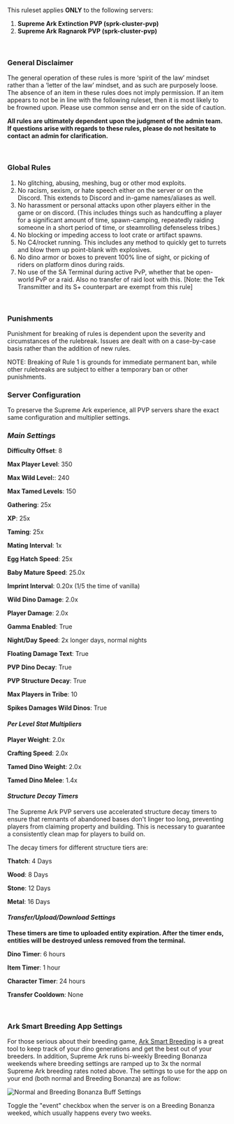 This ruleset applies **ONLY** to the following servers:
 
1. **Supreme Ark Extinction PVP (sprk-cluster-pvp)** 
1. **Supreme Ark Ragnarok PVP (sprk-cluster-pvp)** 

&nbsp;

### General Disclaimer

The general operation of these rules is more ‘spirit of the law’ mindset rather than a ‘letter of the law’ mindset, and as such are purposely loose. The absence of an item in these rules does not imply permission. If an item appears to not be in line with the following ruleset, then it is most likely to be frowned upon. Please use common sense and err on the side of caution.

**All rules are ultimately dependent upon the judgment of the admin team. If questions arise with regards to these rules, please do not hesitate to contact an admin for clarification.**

&nbsp;

### Global Rules

1. No glitching, abusing, meshing, bug or other mod exploits. 
1. No racism, sexism, or hate speech either on the server or on the Discord. This extends to Discord and in-game names/aliases as well.
1. No harassment or personal attacks upon other players either in the game or on discord. (This includes things such as handcuffing a player for a significant amount of time, spawn-camping, repeatedly raiding someone in a short period of time, or steamrolling defenseless tribes.) 
1. No blocking or impeding access to loot crate or artifact spawns. 
1. No C4/rocket running. This includes any method to quickly get to turrets and blow them up point-blank with explosives.
1. No dino armor or boxes to prevent 100% line of sight, or picking of riders on platform dinos during raids. 
1. No use of the SA Terminal during active PvP, whether that be open-world PvP or a raid. Also no transfer of raid loot with this. [Note: the Tek Transmitter and its S+ counterpart are exempt from this rule]

&nbsp;

### Punishments

Punishment for breaking of rules is dependent upon the severity and circumstances of the rulebreak. Issues are dealt with on a case-by-case basis rather than the addition of new rules.

NOTE:  Breaking of Rule 1 is grounds for immediate permanent ban, while other rulebreaks are subject to either a temporary ban or other punishments.

### **Server Configuration**

To preserve the Supreme Ark experience, all PVP servers share the exact same configuration and multiplier settings.

### *Main Settings*

**Difficulty Offset**: 8

**Max Player Level**: 350

**Max Wild Level:**: 240

**Max Tamed Levels**: 150

**Gathering**: 25x

**XP**: 25x

**Taming**: 25x

**Mating Interval**: 1x

**Egg Hatch Speed**: 25x

**Baby Mature Speed**: 25.0x

**Imprint Interval**: 0.20x (1/5 the time of vanilla)

**Wild Dino Damage**: 2.0x

**Player Damage**: 2.0x

**Gamma Enabled**: True

**Night/Day Speed**: 2x longer days, normal nights

**Floating Damage Text**: True

**PVP Dino Decay**: True

**PVP Structure Decay**: True

**Max Players in Tribe**: 10

**Spikes Damages Wild Dinos**: True

#### *Per Level Stat Multipliers*

**Player Weight**: 2.0x

**Crafting Speed**: 2.0x

**Tamed Dino Weight**: 2.0x

**Tamed Dino Melee**: 1.4x

#### *Structure Decay Timers*

The Supreme Ark PVP servers use accelerated structure decay timers to ensure that remnants of abandoned bases don't linger too long, preventing players from claiming property and building. This is necessary to guarantee a consistently clean map for players to build on.

The decay timers for different structure tiers are:

**Thatch**: 4 Days

**Wood**: 8 Days

**Stone**: 12 Days

**Metal**: 16 Days

#### *Transfer/Upload/Download Settings*

**These timers are time to uploaded entity expiration. After the timer ends, entities will be destroyed unless removed from the terminal.**

**Dino Timer**: 6 hours

**Item Timer**: 1 hour

**Character Timer**: 24 hours

**Transfer Cooldown**: None

&nbsp;

### Ark Smart Breeding App Settings

For those serious about their breeding game, [Ark Smart Breeding](https://github.com/cadon/ARKStatsExtractor) is a great tool to keep track of your dino generations and get the best out of your breeders. In addition, Supreme Ark runs bi-weekly Breeding Bonanza weekends where breeding settings are ramped up to 3x the normal Supreme Ark breeding rates noted above. The settings to use for the app on your end (both normal and Breeding Bonanza) are as follow:

![Normal and Breeding Bonanza Buff Settings](https://i.imgur.com/ekPwoff.png "Normal and Breeding Bonanza Buff Settings")

Toggle the "event" checkbox when the server is on a Breeding Bonanza weeked, which usually happens every two weeks.
